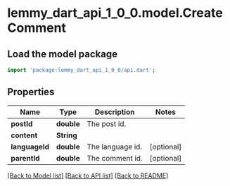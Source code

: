 # lemmy_dart_api_1_0_0.model.CreateComment

## Load the model package
```dart
import 'package:lemmy_dart_api_1_0_0/api.dart';
```

## Properties
Name | Type | Description | Notes
------------ | ------------- | ------------- | -------------
**postId** | **double** | The post id. | 
**content** | **String** |  | 
**languageId** | **double** | The language id. | [optional] 
**parentId** | **double** | The comment id. | [optional] 

[[Back to Model list]](../README.md#documentation-for-models) [[Back to API list]](../README.md#documentation-for-api-endpoints) [[Back to README]](../README.md)


